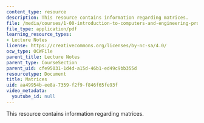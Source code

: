 ```yaml
---
content_type: resource
description: This resource contains information regarding matrices.
file: /media/courses/1-00-introduction-to-computers-and-engineering-problem-solving-spring-2012/aa49954bee8a7359f2f9f846f65fe93f_MIT1_00S12_Lec_30.pdf
file_type: application/pdf
learning_resource_types:
- Lecture Notes
license: https://creativecommons.org/licenses/by-nc-sa/4.0/
ocw_type: OCWFile
parent_title: Lecture Notes
parent_type: CourseSection
parent_uid: cfe95031-1d4d-a15d-46b1-ed49c9bb355d
resourcetype: Document
title: Matrices
uid: aa49954b-ee8a-7359-f2f9-f846f65fe93f
video_metadata:
  youtube_id: null
---
```

This resource contains information regarding matrices.